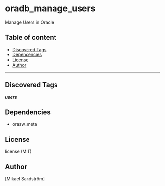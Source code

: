 # oradb_manage_users

Manage Users in Oracle

## Table of content

- [Discovered Tags](#discovered-tags)
- [Dependencies](#dependencies)
- [License](#license)
- [Author](#author)

---

## Discovered Tags

**_users_**


## Dependencies

- orasw_meta

## License

license (MIT)

## Author

[Mikael Sandström]
